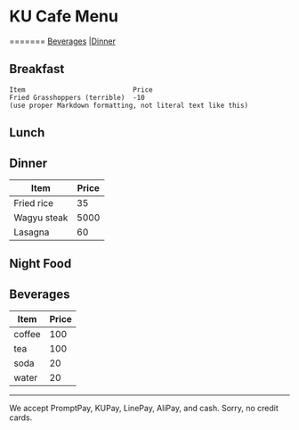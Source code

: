 # KU Cafe Menu

=======
[Beverages](#Beverages) |[Dinner](#dinner)

## Breakfast

    Item                           Price
    Fried Grasshoppers (terrible)  -10
    (use proper Markdown formatting, not literal text like this)

## Lunch 


## Dinner

| Item | Price |
| --- | --- |
| Fried rice | 35 |
| Wagyu steak | 5000 |
| Lasagna | 60 |


## Night Food


## Beverages
| Item | Price | 
| --- | --- |  
| coffee | 100 |  
| tea | 100 |  
| soda | 20 |  
| water | 20 |  



---

We accept PromptPay, KUPay, LinePay, AliPay, and cash. Sorry, no credit cards.
